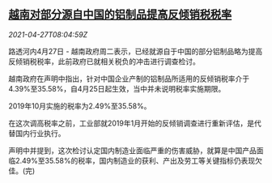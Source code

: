 <!--1619512262000-->
[越南对部分源自中国的铝制品提高反倾销税税率](https://cn.reuters.com/article/china-aluminium-dump-duty-vietnam-0427-idCNKBS2CE0QS)
------

<div><i>2021-04-27T08:04:59Z</i></div><p>路透河内4月27日 - 越南政府周二表示，已经就源自于中国的部分铝制品略为提高反倾销税税率，此前政府已就相关税负的冲击进行调查检讨。</p><p>越南政府在声明中指出，针对中国企业产制的铝制品所适用的反倾销税率介于4.39%至35.58%，自4月25日起生效，当中并未说明税率实施期限。</p><p>2019年10月实施的税率为2.49%至35.58%。</p><p>在这次调高税率之前，工业部就2019年1月开始的反倾销调查进行重新评估，是代替国内行业执行。</p><p>声明中并提到，这次检讨认定国内制造业面临严重的伤害威胁，就算是中国产品面临2.49%至35.58%的税率，国内制造业的获利、产出及劳工等关键指标仍表现欠佳。(完)</p>
